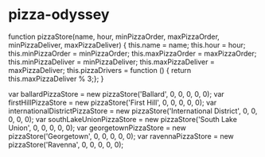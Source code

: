# pizza-odyssey

function pizzaStore(name, hour, minPizzaOrder, maxPizzaOrder, minPizzaDeliver, maxPizzaDeliver) {
  this.name = name;
  this.hour = hour;
  this.minPizzaOrder = minPizzaOrder;
  this.maxPizzaOrder = maxPizzaOrder;
  this.minPizzaDeliver = minPizzaDeliver;
  this.maxPizzaDeliver = maxPizzaDeliver;
  this.pizzaDrivers = function () {
    return this.maxPizzaDeliver % 3;};
}

var ballardPizzaStore = new pizzaStore('Ballard', 0, 0, 0, 0, 0);
var firstHillPizzaStore = new pizzaStore('First Hill', 0, 0, 0, 0, 0);
var internationalDistrictPizzaStore = new pizzaStore('International District', 0, 0, 0, 0, 0);
var southLakeUnionPizzaStore = new pizzaStore('South Lake Union', 0, 0, 0, 0, 0);
var georgetownPizzaStore = new pizzaStore('Georgetown', 0, 0, 0, 0, 0);
var ravennaPizzaStore = new pizzaStore('Ravenna', 0, 0, 0, 0, 0);
